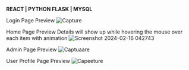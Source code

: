 **REACT | PYTHON FLASK | MYSQL**

Login Page Preview
![Capture](https://github.com/Seojkc/FM-Test/assets/93193151/7fdbc3c0-805f-4921-a91e-ee122e536814)

Home Page Preview
Details will show up while hovering the mouse over each item with animation
![Screenshot 2024-02-16 042743](https://github.com/Seojkc/FM-Test/assets/93193151/8f1a6d9f-520d-495d-b9b8-682cdd271e12)

Admin Page Preview
![Captuaare](https://github.com/Seojkc/FM-Test/assets/93193151/b9e10067-6a3f-42ec-a98b-40f42e612535)

User Profile Page Preview
![Capeeture](https://github.com/Seojkc/FM-Test/assets/93193151/f57db6d0-250d-454a-89b4-f08fd42d0365)

